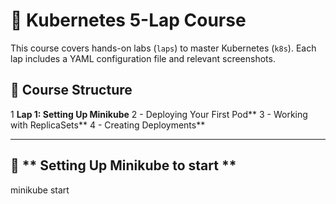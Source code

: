 # 🚀 Kubernetes 5-Lap Course
This course covers hands-on labs (`laps`) to master Kubernetes (`k8s`). Each lap includes a YAML configuration file and relevant screenshots.

## 📂 Course Structure
1 **Lap 1: Setting Up Minikube**
2 - Deploying Your First Pod**
3 - Working with ReplicaSets**
4 - Creating Deployments**

---

## 🏁 ** Setting Up Minikube to start **
   minikube start
